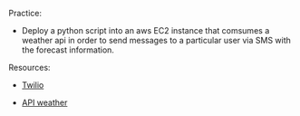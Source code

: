 Practice:
 - Deploy a python script into an aws EC2 instance that comsumes a weather api in order to send messages 
 to a particular user via SMS with the forecast information.

Resources:

- [Twilio](https://console.twilio.com/us1/develop/phone-numbers/manage/incoming)

- [API weather](https://www.weatherapi.com/api-explorer.aspx)
